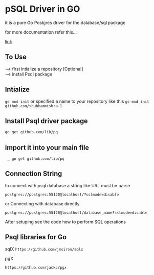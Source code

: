 # pSQL Driver in GO
it is a pure Go Postgres driver for the database/sql package. 

for more documentation refer this...

[link](https://pkg.go.dev/github.com/lib/pq)

## To Use
--> first intialize a repository [Optional]
<br>
--> install Psql package

## Intialize

```go mod init```
or specified a name to your repository like this
```go mod init github.com/shubhammishra-1```

## Install Psql driver package

```bash
go get github.com/lib/pq
```

## import it into your main file

``` _ go get github.com/lib/pq```

## Connection String

to connect with psql database a string like URL must be parse

```postgres://postgres:55120@localhost/?sslmode=disable```

or Connecting with database directly

```postgres://postgres:55120@localhost/database_name?sslmode=disable```



After setuping see the code how to perform SQL operations




## Psql libraries for Go
sqlX
```https://github.com/jmoiron/sqlx```

pgX

```https://github.com/jackc/pgx```

